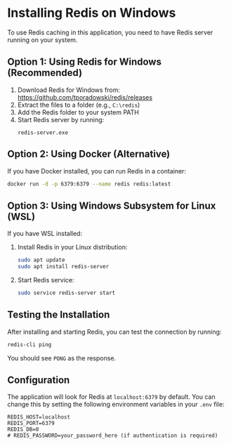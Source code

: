 # Installing Redis on Windows

To use Redis caching in this application, you need to have Redis server running on your system.

## Option 1: Using Redis for Windows (Recommended)

1. Download Redis for Windows from: https://github.com/tporadowski/redis/releases
2. Extract the files to a folder (e.g., `C:\redis`)
3. Add the Redis folder to your system PATH
4. Start Redis server by running:
   ```
   redis-server.exe
   ```

## Option 2: Using Docker (Alternative)

If you have Docker installed, you can run Redis in a container:

```bash
docker run -d -p 6379:6379 --name redis redis:latest
```

## Option 3: Using Windows Subsystem for Linux (WSL)

If you have WSL installed:

1. Install Redis in your Linux distribution:
   ```bash
   sudo apt update
   sudo apt install redis-server
   ```

2. Start Redis service:
   ```bash
   sudo service redis-server start
   ```

## Testing the Installation

After installing and starting Redis, you can test the connection by running:

```bash
redis-cli ping
```

You should see `PONG` as the response.

## Configuration

The application will look for Redis at `localhost:6379` by default. You can change this by setting the following environment variables in your `.env` file:

```
REDIS_HOST=localhost
REDIS_PORT=6379
REDIS_DB=0
# REDIS_PASSWORD=your_password_here (if authentication is required)
```